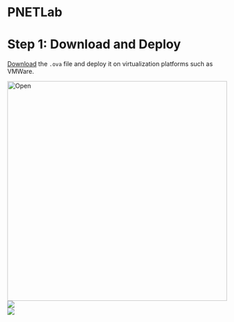 # PNETLab

# Step 1: Download and Deploy
[Download](https://pnetlab.com/pages/download) the `.ova` file and deploy it on virtualization platforms such as VMWare.

<img src="https://github.com/user-attachments/assets/90d18099-6518-4741-bbd4-507d5d3a3ca8" alt="Open" width="500" length="500"/>
<br/>
<img src="https://github.com/user-attachments/assets/59843ef2-ce5f-4e95-90d8-d47dcb00b3bd"/>
<br/>
<img src="https://github.com/user-attachments/assets/2969fb07-53a9-42b4-ab31-26d19fd9f263"/>
